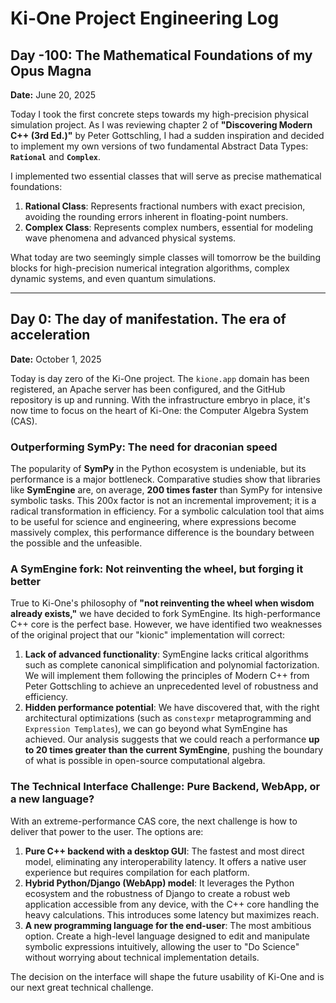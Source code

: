 # Ki-One Project Engineering Log

## Day -100: The Mathematical Foundations of my Opus Magna

**Date:** June 20, 2025

Today I took the first concrete steps towards my high-precision physical simulation project. As I was reviewing chapter 2 of **"Discovering Modern C++ (3rd Ed.)"** by Peter Gottschling, I had a sudden inspiration and decided to implement my own versions of two fundamental Abstract Data Types: **`Rational`** and **`Complex`**.

I implemented two essential classes that will serve as precise mathematical foundations:
1.  **Rational Class**: Represents fractional numbers with exact precision, avoiding the rounding errors inherent in floating-point numbers.
2.  **Complex Class**: Represents complex numbers, essential for modeling wave phenomena and advanced physical systems.

What today are two seemingly simple classes will tomorrow be the building blocks for high-precision numerical integration algorithms, complex dynamic systems, and even quantum simulations.

---

## Day 0: The day of manifestation. The era of acceleration

**Date:** October 1, 2025

Today is day zero of the Ki-One project. The `kione.app` domain has been registered, an Apache server has been configured, and the GitHub repository is up and running. With the infrastructure embryo in place, it's now time to focus on the heart of Ki-One: the Computer Algebra System (CAS).

### Outperforming SymPy: The need for draconian speed

The popularity of **SymPy** in the Python ecosystem is undeniable, but its performance is a major bottleneck. Comparative studies show that libraries like **SymEngine** are, on average, **200 times faster** than SymPy for intensive symbolic tasks. This 200x factor is not an incremental improvement; it is a radical transformation in efficiency. For a symbolic calculation tool that aims to be useful for science and engineering, where expressions become massively complex, this performance difference is the boundary between the possible and the unfeasible.

### A SymEngine fork: Not reinventing the wheel, but forging it better

True to Ki-One's philosophy of **"not reinventing the wheel when wisdom already exists,"** we have decided to fork SymEngine. Its high-performance C++ core is the perfect base. However, we have identified two weaknesses of the original project that our "kionic" implementation will correct:

1.  **Lack of advanced functionality**: SymEngine lacks critical algorithms such as complete canonical simplification and polynomial factorization. We will implement them following the principles of Modern C++ from Peter Gottschling to achieve an unprecedented level of robustness and efficiency.
2.  **Hidden performance potential**: We have discovered that, with the right architectural optimizations (such as `constexpr` metaprogramming and `Expression Templates`), we can go beyond what SymEngine has achieved. Our analysis suggests that we could reach a performance **up to 20 times greater than the current SymEngine**, pushing the boundary of what is possible in open-source computational algebra.

### The Technical Interface Challenge: Pure Backend, WebApp, or a new language?

With an extreme-performance CAS core, the next challenge is how to deliver that power to the user. The options are:

1.  **Pure C++ backend with a desktop GUI**: The fastest and most direct model, eliminating any interoperability latency. It offers a native user experience but requires compilation for each platform.
2.  **Hybrid Python/Django (WebApp) model**: It leverages the Python ecosystem and the robustness of Django to create a robust web application accessible from any device, with the C++ core handling the heavy calculations. This introduces some latency but maximizes reach.
3.  **A new programming language for the end-user**: The most ambitious option. Create a high-level language designed to edit and manipulate symbolic expressions intuitively, allowing the user to "Do Science" without worrying about technical implementation details.

The decision on the interface will shape the future usability of Ki-One and is our next great technical challenge.